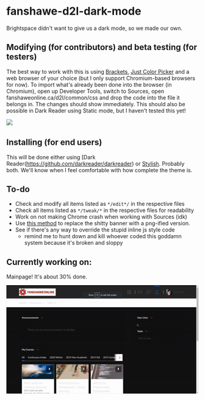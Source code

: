 # fanshawe-d2l-dark-mode
 Brightspace didn't want to give us a dark mode, so we made our own.

## Modifying (for contributors) and beta testing (for testers)
 The best way to work with this is using [Brackets](http://brackets.io/), [Just Color Picker](https://annystudio.com/software/colorpicker/) and a web browser of your choice (but I only support Chromium-based browsers for now).
 To import what's already been done into the browser (in Chromium), open up Developer Tools, switch to Sources, open fanshaweonline.ca/d2l/common/css and drop the code into the file it belongs in. The changes should show immediately.
 This should also be possible in Dark Reader using Static mode, but I haven't tested this yet!
 
 
 ![](beta-test-process.gif)
 
## Installing (for end users)
 This will be done either using [Dark Reader(https://github.com/darkreader/darkreader) or [Stylish](https://github.com/stylish-userstyles/stylish-chrome). Probably both. We'll know when I feel comfortable with how complete the theme is.

## To-do
 - Check and modify all items listed as `*/edit*/` in the respective files
 - Check all items listed as `*/tweak/*` in the respective files for readability
 - Work on not making Chrome crash when working with Sources (idk)
 - Use [this method](https://css-tricks.com/replace-the-image-in-an-img-with-css/) to replace the shitty banner with a png-ified version.
 - See if there's any way to override the stupid inline js style code
   - remind me to hunt down and kill whoever coded this goddamn system because it's broken and sloppy
   
## Currently working on:
Mainpage! It's about 30% done.


![](github-feb01-0053.gif)
